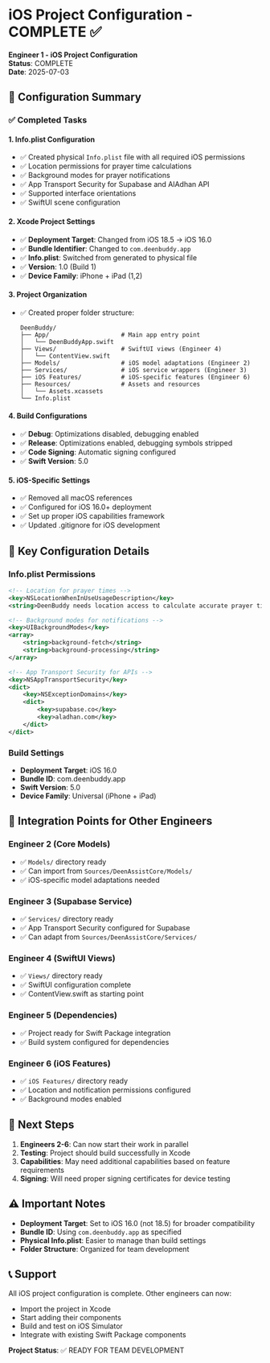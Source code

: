# iOS Project Configuration - COMPLETE ✅

**Engineer 1 - iOS Project Configuration**  
**Status**: COMPLETE  
**Date**: 2025-07-03

## 🎯 **Configuration Summary**

### ✅ **Completed Tasks**

#### **1. Info.plist Configuration**
- ✅ Created physical `Info.plist` file with all required iOS permissions
- ✅ Location permissions for prayer time calculations
- ✅ Background modes for prayer notifications
- ✅ App Transport Security for Supabase and AlAdhan API
- ✅ Supported interface orientations
- ✅ SwiftUI scene configuration

#### **2. Xcode Project Settings**
- ✅ **Deployment Target**: Changed from iOS 18.5 → iOS 16.0
- ✅ **Bundle Identifier**: Changed to `com.deenbuddy.app`
- ✅ **Info.plist**: Switched from generated to physical file
- ✅ **Version**: 1.0 (Build 1)
- ✅ **Device Family**: iPhone + iPad (1,2)

#### **3. Project Organization**
- ✅ Created proper folder structure:
  ```
  DeenBuddy/
  ├── App/                    # Main app entry point
  │   └── DeenBuddyApp.swift
  ├── Views/                  # SwiftUI views (Engineer 4)
  │   └── ContentView.swift
  ├── Models/                 # iOS model adaptations (Engineer 2)
  ├── Services/               # iOS service wrappers (Engineer 3)
  ├── iOS Features/           # iOS-specific features (Engineer 6)
  ├── Resources/              # Assets and resources
  │   └── Assets.xcassets
  └── Info.plist
  ```

#### **4. Build Configurations**
- ✅ **Debug**: Optimizations disabled, debugging enabled
- ✅ **Release**: Optimizations enabled, debugging symbols stripped
- ✅ **Code Signing**: Automatic signing configured
- ✅ **Swift Version**: 5.0

#### **5. iOS-Specific Settings**
- ✅ Removed all macOS references
- ✅ Configured for iOS 16.0+ deployment
- ✅ Set up proper iOS capabilities framework
- ✅ Updated .gitignore for iOS development

## 📱 **Key Configuration Details**

### **Info.plist Permissions**
```xml
<!-- Location for prayer times -->
<key>NSLocationWhenInUseUsageDescription</key>
<string>DeenBuddy needs location access to calculate accurate prayer times for your area.</string>

<!-- Background modes for notifications -->
<key>UIBackgroundModes</key>
<array>
    <string>background-fetch</string>
    <string>background-processing</string>
</array>

<!-- App Transport Security for APIs -->
<key>NSAppTransportSecurity</key>
<dict>
    <key>NSExceptionDomains</key>
    <dict>
        <key>supabase.co</key>
        <key>aladhan.com</key>
    </dict>
</dict>
```

### **Build Settings**
- **Deployment Target**: iOS 16.0
- **Bundle ID**: com.deenbuddy.app
- **Swift Version**: 5.0
- **Device Family**: Universal (iPhone + iPad)

## 🔗 **Integration Points for Other Engineers**

### **Engineer 2 (Core Models)**
- ✅ `Models/` directory ready
- ✅ Can import from `Sources/DeenAssistCore/Models/`
- ✅ iOS-specific model adaptations needed

### **Engineer 3 (Supabase Service)**
- ✅ `Services/` directory ready
- ✅ App Transport Security configured for Supabase
- ✅ Can adapt from `Sources/DeenAssistCore/Services/`

### **Engineer 4 (SwiftUI Views)**
- ✅ `Views/` directory ready
- ✅ SwiftUI configuration complete
- ✅ ContentView.swift as starting point

### **Engineer 5 (Dependencies)**
- ✅ Project ready for Swift Package integration
- ✅ Build system configured for dependencies

### **Engineer 6 (iOS Features)**
- ✅ `iOS Features/` directory ready
- ✅ Location and notification permissions configured
- ✅ Background modes enabled

## 🚀 **Next Steps**

1. **Engineers 2-6**: Can now start their work in parallel
2. **Testing**: Project should build successfully in Xcode
3. **Capabilities**: May need additional capabilities based on feature requirements
4. **Signing**: Will need proper signing certificates for device testing

## ⚠️ **Important Notes**

- **Deployment Target**: Set to iOS 16.0 (not 18.5) for broader compatibility
- **Bundle ID**: Using `com.deenbuddy.app` as specified
- **Physical Info.plist**: Easier to manage than build settings
- **Folder Structure**: Organized for team development

## 📞 **Support**

All iOS project configuration is complete. Other engineers can now:
- Import the project in Xcode
- Start adding their components
- Build and test on iOS Simulator
- Integrate with existing Swift Package components

**Project Status**: ✅ READY FOR TEAM DEVELOPMENT

